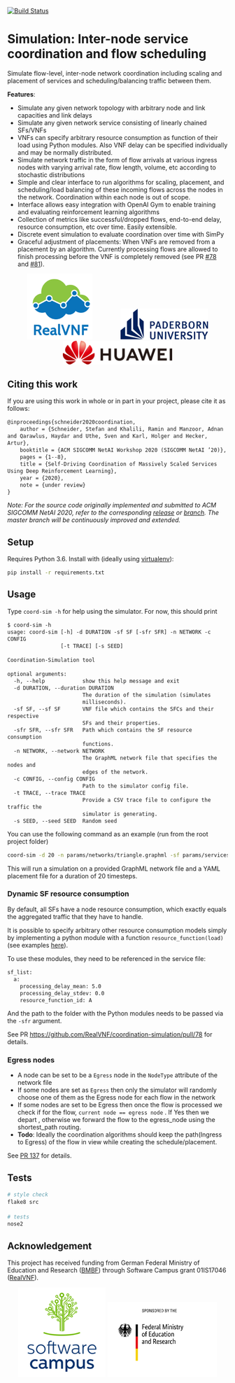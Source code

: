 

[![Build Status](https://travis-ci.com/RealVNF/coord-sim.svg?branch=master)](https://travis-ci.com/RealVNF/coord-sim)

# Simulation: Inter-node service coordination and flow scheduling

Simulate flow-level, inter-node network coordination including scaling and placement of services and scheduling/balancing traffic between them.

**Features**:

* Simulate any given network topology with arbitrary node and link capacities and link delays
* Simulate any given network service consisting of linearly chained SFs/VNFs
* VNFs can specify arbitrary resource consumption as function of their load using Python modules. Also VNF delay can be specified individually and may be normally distributed.
* Simulate network traffic in the form of flow arrivals at various ingress nodes with varying arrival rate, flow length, volume, etc according to stochastic distributions
* Simple and clear interface to run algorithms for scaling, placement, and scheduling/load balancing of these incoming flows across the nodes in the network. Coordination within each node is out of scope.
* Interface allows easy integration with OpenAI Gym to enable training and evaluating reinforcement learning algorithms
* Collection of metrics like successful/dropped flows, end-to-end delay, resource consumption, etc over time. Easily extensible.
* Discrete event simulation to evaluate coordination over time with SimPy
* Graceful adjustment of placements: When VNFs are removed from a placement by an algorithm. Currently processing flows are allowed to finish processing before the VNF is completely removed (see PR [#78](https://github.com/RealVNF/coordination-simulation/pull/78) and [#81](https://github.com/RealVNF/coordination-simulation/pull/81)).

<p align="center">
    <img src="docs/realvnf_logo.png" height="150" hspace="30"/>
  <img src="docs/upb.png" width="200" hspace="30"/>
  <img src="docs/huawei_horizontal.png" width="250" hspace="30"/>
</p>


## Citing this work

If you are using this work in whole or in part in your project, please cite it as follows:

```
@inproceedings{schneider2020coordination,
	author = {Schneider, Stefan and Khalili, Ramin and Manzoor, Adnan and Qarawlus, Haydar and Uthe, Sven and Karl, Holger and Hecker, Artur},
	booktitle = {ACM SIGCOMM NetAI Workshop 2020 (SIGCOMM NetAI ’20)},
	pages = {1--8},
	title = {Self-Driving Coordination of Massively Scaled Services Using Deep Reinforcement Learning},
	year = {2020},
	note = {under review}
}
```

*Note: For the source code originally implemented and submitted to ACM SIGCOMM NetAI 2020, refer to the corresponding [release](https://github.com/RealVNF/coord-sim/releases/tag/v1.0) or [branch](https://github.com/RealVNF/coord-sim/tree/netai2020). The master branch will be continuously improved and extended.*


## Setup

Requires Python 3.6. Install with (ideally using [virtualenv](https://virtualenv.pypa.io/en/stable/)):

```bash
pip install -r requirements.txt
```


## Usage

Type `coord-sim -h` for help using the simulator. For now, this should print

```
$ coord-sim -h
usage: coord-sim [-h] -d DURATION -sf SF [-sfr SFR] -n NETWORK -c CONFIG
                 [-t TRACE] [-s SEED]

Coordination-Simulation tool

optional arguments:
  -h, --help            show this help message and exit
  -d DURATION, --duration DURATION
                        The duration of the simulation (simulates
                        milliseconds).
  -sf SF, --sf SF       VNF file which contains the SFCs and their respective
                        SFs and their properties.
  -sfr SFR, --sfr SFR   Path which contains the SF resource consumption
                        functions.
  -n NETWORK, --network NETWORK
                        The GraphML network file that specifies the nodes and
                        edges of the network.
  -c CONFIG, --config CONFIG
                        Path to the simulator config file.
  -t TRACE, --trace TRACE
                        Provide a CSV trace file to configure the traffic the
                        simulator is generating.
  -s SEED, --seed SEED  Random seed
```

You can use the following command as an example (run from the root project folder)

```bash
coord-sim -d 20 -n params/networks/triangle.graphml -sf params/services/abc.yaml -sfr params/services/resource_functions -c params/config/sim_config.yaml
```
This will run a simulation on a provided GraphML network file and a YAML placement file for a duration of 20 timesteps.


### Dynamic SF resource consumption

By default, all SFs have a node resource consumption, which exactly equals the aggregated traffic that they have to handle.

It is possible to specify arbitrary other resource consumption models simply by implementing a python module with a
function `resource_function(load)` (see examples [here](https://github.com/RealVNF/coordination-simulation/tree/master/params/services/resource_functions)).

To use these modules, they need to be referenced in the service file:

```
sf_list:
  a:
    processing_delay_mean: 5.0
    processing_delay_stdev: 0.0
    resource_function_id: A
```

And the path to the folder with the Python modules needs to be passed via the `-sfr` argument.

See PR https://github.com/RealVNF/coordination-simulation/pull/78 for details.


### Egress nodes

- A node can be set to be a `Egress` node in the `NodeType` attribute of the network file
- If some nodes are set as `Egress` then only the simulator will randomly choose one of them as the Egress node for each flow in the network
- If some nodes are set to be Egress then once the flow is processed we check if for the flow, `current node == egress node` . If Yes then we depart , otherwise we forward the flow to the egress_node using the shortest_path routing.
- **Todo**: Ideally the coordination algorithms should keep the path(Ingress to Egress) of the flow in view while creating the schedule/placement.

See [PR 137](https://github.com/RealVNF/coord-sim/pull/137) for details.

## Tests

```bash
# style check
flake8 src

# tests
nose2
```

## Acknowledgement

This project has received funding from German Federal Ministry of Education and Research ([BMBF](https://www.bmbf.de/)) through Software Campus grant 01IS17046 ([RealVNF](https://realvnf.github.io/)).

<p align="center">
  <img src="docs/software_campus.png" width="200"/>
  <img src="docs/BMBF_sponsored_by.jpg" width="250"/>
</p>
